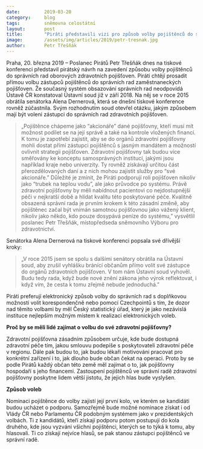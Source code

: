 ```yaml
---
date:         2019-03-20
category:     blog
tags:         sněmovna celostátní
layout:       post
title:        "Piráti představili vizi pro způsob volby pojištěnců do správních rad zdravotních pojišťoven"
image:        /assets/img/articles/2019/petr-tresnak.jpg
author:       Petr Třešňák
---
```


Praha, 20. března 2019 – Poslanec Pirátů Petr Třešňák dnes na tiskové konferenci představil pirátský návrh na zavedení způsobu volby pojištěnců do správních rad oborových zdravotních pojišťoven. Piráti chtějí prosadit přímou volbu zástupců pojištěnců do správních rad zaměstnaneckých pojišťoven. Že současný systém obsazování správních rad neodpovídá Ústavě ČR konstatoval Ústavní soud již v září 2018. Na něj se v roce 2015 obrátila senátorka Alena Dernerová, která se dnešní tiskové konference rovněž zúčastnila. Svým rozhodnutím soud otevřel otázku, jakým způsobem mají být voleni zástupci do správních rad zdravotních pojišťoven.

> „Pojištěnce chápeme jako “akcionáře” dané pojišťovny, kteří musí mít možnost podílet se na její správě a také na kontrole vložených financí. K tomu je zapotřebí zajistit, aby se do orgánů zdravotní pojišťovny mohli dostat přímí zástupci pojištěnců s jasným mandátem a možností ovlivnit strategii pojišťoven. Zdravotní pojišťovny tak budou více směřovány ke konceptu samosprávných institucí, jakými jsou například kraje nebo univerzity. Ty rovněž získávají určitou část přerozdělovaných daní a z nich mohou zajistit služby pro “své akcionáře.” Důležité je zmínit, že Piráti podporují roli pojišťoven nikoliv jako “trubek na teplou vodu”, ale jako průvodce po systému. Právě zdravotní pojišťovny by měli nabídnout pacientovi co nejdostupnější péči v nejkratší době a hlídat kvalitu této poskytované péče. Kvalitně obsazená správní rada je prvním krokem k této zásadní změně, aby pojištěnec začal být vnímán samotnou pojišťovnou jako vážený klient, nikoliv jako někdo, kdo pouze dosypává peníze do systému,” vysvětlil poslanec Petr Třešňák, místopředseda sněmovního Výboru pro zdravotnictví. 

Senátorka Alena Dernerová na tiskové konferenci popsala své dřívější kroky: 

> „V roce 2015 jsem se spolu s dalšími senátory obrátila na Ústavní soud, aby zrušil vyhlášku bránící občanům přímo volit své zástupce do orgánů zdravotních pojišťoven. V tom nám Ústavní soud vyhověl. Budu tedy rada, když bude nové znění zákona jeho výrok reflektovat, i když vím, že cesta k tomu zřejmě nebude jednoduchá.”

Piráti preferují elektronický způsob volby do správních rad s doplňkovou možností volit korespondenčně nebo pomocí Czechpointů s tím, že dozor nad těmito volbami by měl Český statistický úřad, který je jako nezávislá instituce nejlepším možným místem k realizaci elektronických voleb. 

**Proč by se měli lidé zajímat o volbu do své zdravotní pojišťovny?**

Zdravotní pojišťovna zásadním způsobem určuje, kde bude dostupná zdravotní péče tím, jakou smlouvu podepíše s poskytovateli zdravotní péče v regionu. Dále pak budou to, jak budou lékaři motivováni pracovat pro konkrétní zařízení i to, jak dlouho bude občan čekat na operaci. Proto by se podle Pirátů každý občan této země měl zajímat o to, jak pojišťovny hospodaří s jeho financemi. Zastoupení pojištěnců ve správní radě zdravotní pojišťovny poskytne lidem větší jistotu, že jejich hlas bude vyslyšen. 

**Způsob voleb**

Nominaci pojištěnce do volby zajistí její první kolo, ve kterém se kandidáti budou ucházet o podporu. Samozřejmě bude možné nominace získat i od Vlády ČR nebo Parlamentu ČR podobným systémem jako v prezidentských volbách. Ti z kandidátů, kteří získají podporu potom postupují do kola druhého, kde jsou vyzváni všichni pojištěnci, kterých se to týká k tomu, aby hlasovali. Ti co získají nejvíce hlasů, se pak stanou zástupci pojištěnců ve správní radě. 

